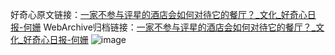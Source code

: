 好奇心原文链接：[一家不参与评星的酒店会如何对待它的餐厅？_文化_好奇心日报-何姗](https://www.qdaily.com/articles/3278.html)
WebArchive归档链接：[一家不参与评星的酒店会如何对待它的餐厅？_文化_好奇心日报-何姗](http://web.archive.org/web/20190623151809/https://www.qdaily.com/articles/3278.html)
![image](http://ww3.sinaimg.cn/large/007d5XDply1g3v6xpgdyij30u04uuqv5)